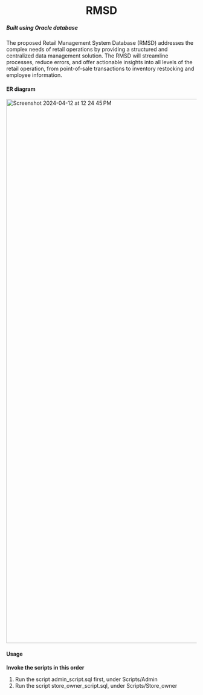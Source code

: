 <h1 align="center">RMSD</h1>

##### Built using Oracle database

The proposed Retail Management System Database (RMSD) addresses the complex needs of retail operations by providing a structured and centralized data management solution. The RMSD will streamline processes, reduce errors, and offer actionable insights into all levels of the retail operation, from point-of-sale transactions to inventory restocking and employee information.

#### ER diagram

<img width="1438" alt="Screenshot 2024-04-12 at 12 24 45 PM" src="https://github.com/shivabhargavbhuvanam/RMSD/assets/145069226/f81d6ebe-2af4-4acd-9829-f34bc20096ce">

#### Usage

<b> Invoke the scripts in this order </b>

1. Run the script admin_script.sql first, under Scripts/Admin
2. Run the script store_owner_script.sql, under Scripts/Store_owner
